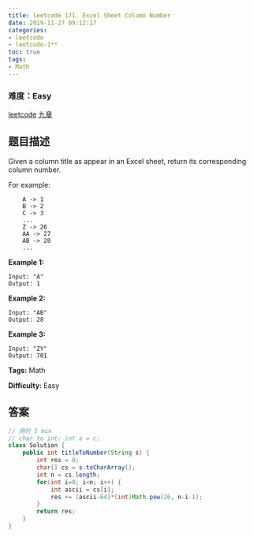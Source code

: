 ```yaml
---
title: leetcode 171. Excel Sheet Column Number
date: 2019-11-27 09:12:17
categories:
- leetcode
- leetcode-1**
toc: true
tags:
- Math
---
```

### 难度：Easy

<a href="https://leetcode.com/problems/excel-sheet-column-number/">leetcode</a>
<a href="https://www.jiuzhang.com/solution/excel-sheet-column-number/">九章</a>
## 题目描述
Given a column title as appear in an Excel sheet, return its corresponding
column number.

For example:
        
        A -> 1
        B -> 2
        C -> 3
        ...
        Z -> 26
        AA -> 27
        AB -> 28 
        ...
    

**Example 1:**
        
    Input: "A"
    Output: 1
    

**Example 2:**
        
    Input: "AB"
    Output: 28
    

**Example 3:**
        
    Input: "ZY"
    Output: 701
    


**Tags:** Math

**Difficulty:** Easy
## 答案
<!--more-->
```java
// 用时 5 min
// char to int: int a = c;
class Solution {
    public int titleToNumber(String s) {
        int res = 0;
        char[] cs = s.toCharArray();
        int n = cs.length;
        for(int i=0; i<n; i++) {
            int ascii = cs[i];
            res += (ascii-64)*(int)Math.pow(26, n-i-1);
        }
        return res;
    }
}
```
